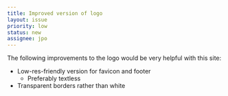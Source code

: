 ```yaml
---
title: Improved version of logo
layout: issue
priority: low
status: new
assignee: jpo
---
```


The following improvements to the logo would be very helpful
with this site:

* Low-res-friendly version for favicon and footer
  * Preferably textless
* Transparent borders rather than white
